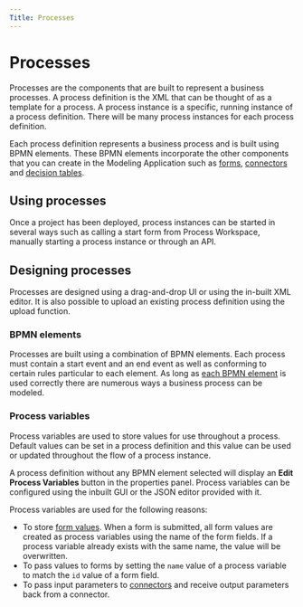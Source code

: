 ```yaml
---
Title: Processes
---
```


# Processes
Processes are the components that are built to represent a business processes. A process definition is the XML that can be thought of as a template for a process. A process instance is a specific, running instance of a process definition. There will be many process instances for each process definition. 

Each process definition represents a business process and is built using BPMN elements. These BPMN elements incorporate the other components that you can create in the Modeling Application  such as [forms](../modeling-forms/README.md), [connectors](../modeling-connectors/README.md) and [decision tables](../modeling-decisions.md). 

## Using processes
Once a project has been deployed, process instances can be started in several ways such as calling a start form from Process Workspace, manually starting a process instance or through an API.  

## Designing processes
Processes are designed using a drag-and-drop UI or using the in-built XML editor. It is also possible to upload an existing process definition using the upload function.

### BPMN elements
Processes are built using a combination of BPMN elements. Each process must contain a start event and an end event as well as conforming to certain rules particular to each element. As long as [each BPMN element](../modeling-processes/processes-bpmn/README.md) is used correctly there are numerous ways a business process can be modeled.

### Process variables
Process variables are used to store values for use throughout a process. Default values can be set in a process definition and this value can be used or updated throughout the flow of a process instance. 

A process definition without any BPMN element selected will display an **Edit Process Variables** button in the properties panel. Process variables can be configured using the inbuilt GUI or the JSON editor provided with it.

Process variables are used for the following reasons: 

* To store [form values](../modeling-forms/README.md#form-values). When a form is submitted, all form values are created as process variables using the name of the form fields. If a process variable already exists with the same name, the value will be overwritten. 
* To pass values to forms by setting the `name` value of a process variable to match the `id` value of a form field.
* To pass input parameters to [connectors](../modeling-connectors/README.md) and receive output parameters back from a connector. 

